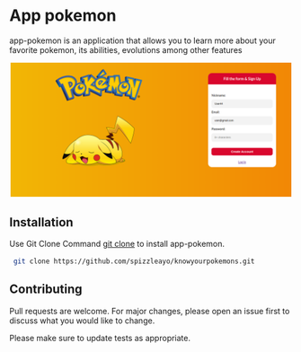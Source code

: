 # App pokemon

app-pokemon is an application that allows you to learn more about your favorite pokemon, its abilities, evolutions among other features

<div align="center">
  <img src="https://github.com/spizzleayo/knowyourpokemons/blob/main/src/assets/img/project/register.png" width="500" title="Register" alt="register">
</div>

## Installation

Use Git Clone Command [git clone](https://git-scm.com/docs/git-clone) to install app-pokemon.

```bash
 git clone https://github.com/spizzleayo/knowyourpokemons.git
```

## Contributing

Pull requests are welcome. For major changes, please open an issue first to discuss what you would like to change.

Please make sure to update tests as appropriate.
